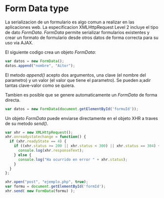 # Form Data type

La serializacion de un formulario es algo comun a realizar en las aplicaciones web. La especificacion XMLHttpRequest Level 2 incluye el tipo de dato _FormData_. _FormData_ permite serializar formularios existentes y crear un formato de formulario desde otros datos de forma correcta para su uso via AJAX.

El siguiente codigo crea un objeto _FormData_:
```javascript
var datos = new FormData();
datos.append("nombre", "Aitor");
```

El metodo _append()_ acepto dos argumentos, una clave (el nombre del parametro) y un valor (el valor que tiene el parametro). Se pueden a;adir tantas clave-valor como se quiera.

Tambien es posible que se genere automaticamente un _FormData_ de forma directa.
```javascript
var datos = new FormData(document.getElementById('formuId'));
```

Un objeto _FormData_ puede enviarse directamente en el objeto XHR a traves de su metodo _send()_.

```javascript
var xhr = new XMLHttpRequest();
xhr.onreadystatechange = function() {
  if (xhr.readyState == 4) {
    if ((xhr.status >= 200 || xhr.status < 300) || xhr.status == 304) {
      console.log(xhr.responseText);
    } else {
      console.log("Ha ocurrido en error " + xhr.status);
    }
  }
};

xhr.open("post", "ejemplo.php", true);
var formu = document.getElementById('formId');
xhr.send( new FormData(formu) );
```
